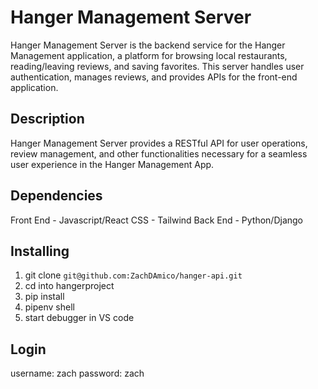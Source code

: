 # Hanger Management Server
Hanger Management Server is the backend service for the Hanger Management application, a platform for browsing local restaurants, reading/leaving reviews, and saving favorites. This server handles user authentication, manages reviews, and provides APIs for the front-end application.

## Description
Hanger Management Server provides a RESTful API for user operations, review management, and other functionalities necessary for a seamless user experience in the Hanger Management App.

## Dependencies
Front End - Javascript/React
CSS - Tailwind
Back End - Python/Django

## Installing
1. git clone `git@github.com:ZachDAmico/hanger-api.git`
2. cd into hangerproject
3. pip install
4. pipenv shell
5. start debugger in VS code

## Login
username: zach
password: zach

